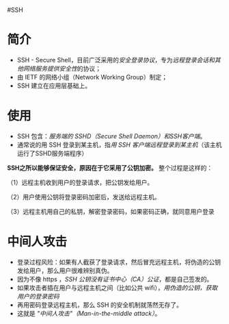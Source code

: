 #SSH 
# 简介
- SSH - Secure Shell，目前广泛采用的*安全登录协议*，专为*远程登录会话和其他网络服务提供安全性*的协议；
- 由 IETF 的网络小组（Network Working Group）制定；
- SSH 建立在应用层基础上。

# 使用
- SSH 包含：*服务端的 SSHD（Secure Shell Daemon）和SSH客户端*。
- 通常说的用 SSH 登录到某主机，指*用 SSH 客户端远程登录到某主机*（该主机运行了SSHD服务端程序）

**SSH之所以能够保证安全，原因在于它采用了公钥加密。**
整个过程是这样的：

（1）远程主机收到用户的登录请求，把公钥发给用户。

（2）用户使用公钥将登录密码加密后，发送给远程主机。

（3）远程主机用自己的私钥，解密登录密码，如果密码正确，就同意用户登录

# 中间人攻击
- 登录过程风险：如果有人截获了登录请求，然后冒充远程主机，将伪造的公钥发给用户，那么用户很难辨别真伪。
- 因为不像 https ，*SSH 公钥没有证书中心（CA）公证*，都是自己签发的。
- 如果攻击者插在用户与远程主机之间（比如公共 wifi），*用伪造的公钥，获取用户的登录密码*
- 再用密码登录远程主机，那么 SSH 的安全机制就荡然无存了。
- 这就是 *"中间人攻击"（Man-in-the-middle attack）*。